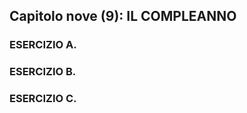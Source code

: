 ## Capitolo nove (9): IL COMPLEANNO





### ESERCIZIO A.


### ESERCIZIO B.


### ESERCIZIO C.
<!--stackedit_data:
eyJoaXN0b3J5IjpbOTc0OTY3OTIsMTI3MTI2NzQ5OCwxMDQ2Nz
kzOTM0XX0=
-->